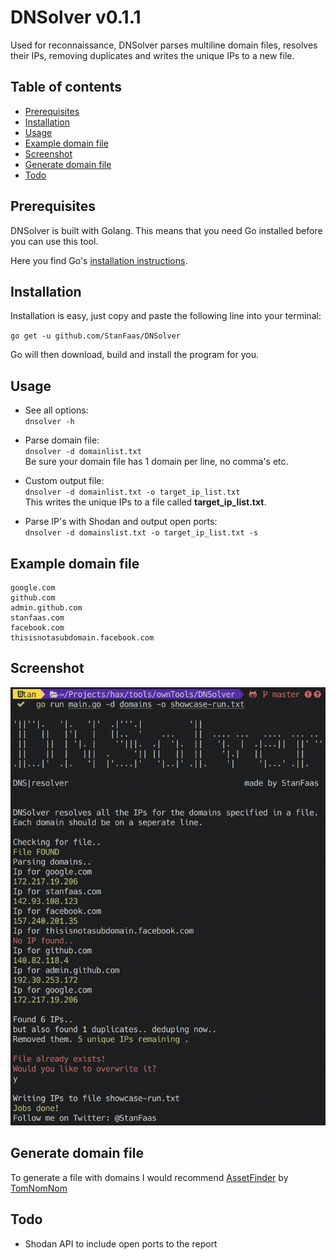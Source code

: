 # DNSolver v0.1.1

Used for reconnaissance, DNSolver parses multiline domain files, resolves their IPs, removing duplicates and writes the unique IPs to a new file.

## Table of contents

- [Prerequisites](#prerequisites)
- [Installation](#installation)
- [Usage](#usage)
- [Example domain file](#example-domain-file)
- [Screenshot](#screenshot)
- [Generate domain file](#generate-domain-file)
- [Todo](#todo)

## <a name="prerequisites"></a>Prerequisites

DNSolver is built with Golang. This means that you need Go installed before you can use this tool.

Here you find Go's [installation instructions](https://golang.org/doc/install).

## <a name="installation"></a>Installation

Installation is easy, just copy and paste the following line into your terminal:

`go get -u github.com/StanFaas/DNSolver`

Go will then download, build and install the program for you.

## <a name="usage"></a>Usage

- See all options:  
  `dnsolver -h`

- Parse domain file:  
  `dnsolver -d domainlist.txt`  
  Be sure your domain file has 1 domain per line, no comma's etc.

- Custom output file:  
  `dnsolver -d domainlist.txt -o target_ip_list.txt`  
  This writes the unique IPs to a file called **target_ip_list.txt**.

- Parse IP's with Shodan and output open ports:  
  `dnsolver -d domainslist.txt -o target_ip_list.txt -s`

## <a name="example-domain-file"></a>Example domain file

```
google.com
github.com
admin.github.com
stanfaas.com
facebook.com
thisisnotasubdomain.facebook.com
```

## <a name="screenshot"></a>Screenshot

![DNS resolver](/screenshot.png?raw=true 'DNS resolver')

## <a name="generate-domain-file"></a>Generate domain file

To generate a file with domains I would recommend [AssetFinder](https://github.com/tomnomnom/assetfinder) by [TomNomNom](https://github.com/tomnomnom)

## <a name="todo"></a>Todo

- Shodan API to include open ports to the report
